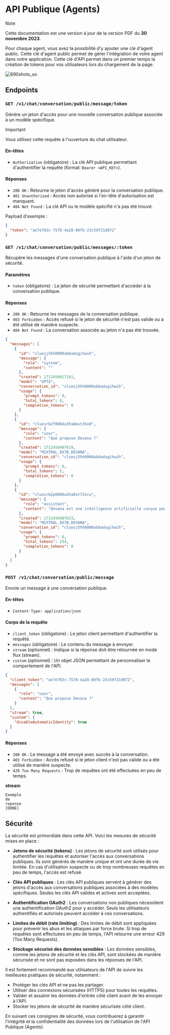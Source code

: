 # API Publique (Agents)

> [!NOTE]  
> Cette documentation est une version à jour de la version PDF du **30 novembre 2023**.

Pour chaque agent, vous avez la possibilité d'y ajouter une clé d'agent public. Cette clé d'agent public permet de gérer l'intégration de votre agent dans votre application. Cette clé d'API permet dans un premier temps la création de tokens pour vos utilisateurs lors du chargement de la page.

![690shots_so](https://github.com/Scriptor-Group/documentation/assets/4999786/0fb66e04-1fd0-4f8e-8946-93b3b51f969f)

## Endpoints

### `GET /v1/chat/conversation/public/message/token`

Génère un jeton d'accès pour une nouvelle conversation publique associée à un modèle spécifique.

> [!IMPORTANT]
> Vous utilisez cette requête à l'ouverture du chat utilisateur.

#### En-têtes

- `Authorization` (obligatoire) : La clé API publique permettant d'authentifier la requête (format: `Bearer <API_KEY>`).

#### Réponses

- `200 OK` : Retourne le jeton d'accès généré pour la conversation publique.
- `401 Unauthorized` : Accès non autorisé si l'en-tête d'autorisation est manquant.
- `404 Not Found` : La clé API ou le modèle spécifié n'a pas été trouvé.

Payload d'exemple :

```json
{
  "token": "ae7e783c-7578-4a28-80fb-23c59f21d072"
}
```

### `GET /v1/chat/conversation/public/messages/:token`

Récupère les messages d'une conversation publique à l'aide d'un jeton de sécurité.

#### Paramètres

- `token` (obligatoire) : Le jeton de sécurité permettant d'accéder à la conversation publique.

#### Réponses

- `200 OK` : Retourne les messages de la conversation publique.
- `403 Forbidden` : Accès refusé si le jeton de sécurité n'est pas valide ou a été utilisé de manière suspecte.
- `404 Not Found` : La conversation associée au jeton n'a pas été trouvée.

```json
{
  "messages": [
    {
      "id": "cluosj5hh0000ab6adugihwih",
      "message": {
        "role": "system",
        "content": ""
      },
      "created": 1712450027141,
      "model": "GPT4",
      "conversation_id": "cluosj5hh0000ab6adugihwih",
      "usage": {
        "prompt_tokens": 0,
        "total_tokens": 0,
        "completion_tokens": 0
      }
    },
    {
      "id": "cluosrb2f0004a3ha8eut3hx0",
      "message": {
        "role": "user",
        "content": "Que propose Devana ?"
      },
      "created": 1712450407619,
      "model": "MIXTRAL_8X7B_DEVANA",
      "conversation_id": "cluosj5hh0000ab6adugihwih",
      "usage": {
        "prompt_tokens": 0,
        "total_tokens": 5,
        "completion_tokens": 0
      }
    },
    {
      "id": "cluosrb2p0006a3ha0xtf2ncu",
      "message": {
        "role": "assistant",
        "content": "Devana est une intelligence artificielle conçue pour optimiser et augmenter vos connaissances. Elle propose diverses fonctionnalités telles qu'une aide à la rédaction respectant les critères techniques, scientifiques ou journalistiques, une recherche d'informations avec des sources citées et vérifiables, une analyse de documents complexes, et un système de fact-checking en temps réel. Devana est également capable d'accéder à vos informations IT à tout moment et n'importe où, de structurer des documents et de les mettre aux normes, de rechercher et d'analyser de la jurisprudence, des lois et des doctrines juridiques, de traduire, résumer et expliquer des articles, des études et des documents académiques, et bien plus encore. Elle s'adapte à vos besoins et à votre niveau d'usage, que ce soit pour un usage personnel, éducatif ou professionnel."
      },
      "created": 1712450407633,
      "model": "MIXTRAL_8X7B_DEVANA",
      "conversation_id": "cluosj5hh0000ab6adugihwih",
      "usage": {
        "prompt_tokens": 0,
        "total_tokens": 254,
        "completion_tokens": 0
      }
    }
  ]
}
```

### `POST /v1/chat/conversation/public/message`

Envoie un message à une conversation publique.

#### En-têtes

- `Content-Type: application/json`

#### Corps de la requête

- `client_token` (obligatoire) : Le jeton client permettant d'authentifier la requête.
- `messages` (obligatoire) : Le contenu du message à envoyer.
- `stream` (optionnel) : Indique si la réponse doit être retournée en mode flux (stream).
- `custom` (optionnel) : Un objet JSON permettant de personnaliser le comportement de l'API.

```json
{
  "client_token": "ae7e783c-7578-4a28-80fb-23c59f21d072",
  "messages": [
    {
      "role": "user",
      "content": "Que propose Devana ?"
    }
  ],
  "stream": true,
  "custom": {
    "disableAutomaticIdentity": true
  }
}
```

#### Réponses

- `200 OK` : Le message a été envoyé avec succès à la conversation.
- `403 Forbidden` : Accès refusé si le jeton client n'est pas valide ou a été utilisé de manière suspecte.
- `429 Too Many Requests` : Trop de requêtes ont été effectuées en peu de temps.

**stream**

```
Exemple
de
reponse
[DONE]
```

## Sécurité

La sécurité est primordiale dans cette API. Voici les mesures de sécurité mises en place :

- **Jetons de sécurité (tokens)** : Les jetons de sécurité sont utilisés pour authentifier les requêtes et autoriser l'accès aux conversations publiques. Ils sont générés de manière unique et ont une durée de vie limitée. En cas d'utilisation suspecte ou de trop nombreuses requêtes en peu de temps, l'accès est refusé.

- **Clés API publiques** : Les clés API publiques servent à générer des jetons d'accès aux conversations publiques associées à des modèles spécifiques. Seules les clés API valides et actives sont acceptées.

- **Authentification OAuth2** : Les conversations non publiques nécessitent une authentification OAuth2 pour y accéder. Seuls les utilisateurs authentifiés et autorisés peuvent accéder à ces conversations.

- **Limites de débit (rate limiting)** : Des limites de débit sont appliquées pour prévenir les abus et les attaques par force brute. Si trop de requêtes sont effectuées en peu de temps, l'API retourne une erreur 429 (Too Many Requests).

- **Stockage sécurisé des données sensibles** : Les données sensibles, comme les jetons de sécurité et les clés API, sont stockées de manière sécurisée et ne sont pas exposées dans les réponses de l'API.

Il est fortement recommandé aux utilisateurs de l'API de suivre les meilleures pratiques de sécurité, notamment :

- Protéger les clés API et ne pas les partager.
- Utiliser des connexions sécurisées (HTTPS) pour toutes les requêtes.
- Valider et assainir les données d'entrée côté client avant de les envoyer à l'API.
- Stocker les jetons de sécurité de manière sécurisée côté client.

En suivant ces consignes de sécurité, vous contribuerez à garantir l'intégrité et la confidentialité des données lors de l'utilisation de l'API Publique (Agents).
